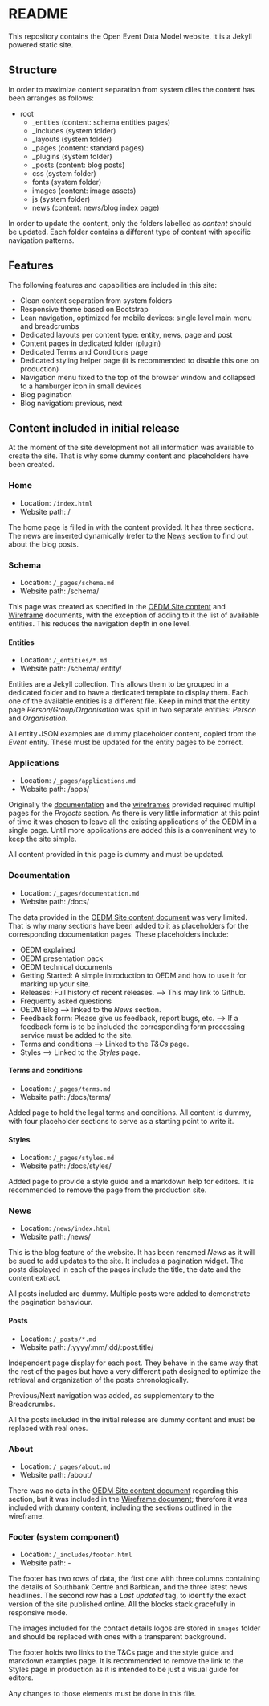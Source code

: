 # README #

This repository contains the Open Event Data Model website. It is a Jekyll powered static site.

## Structure ##

In order to maximize content separation from system diles the content has been arranges as follows:

- root
    - _entities (content: schema entities pages)
    - _includes (system folder)
    - _layouts (system folder)
    - _pages (content: standard pages)
    - _plugins (system folder)
    - _posts (content: blog posts)
    - css (system folder)
    - fonts (system folder)
    - images (content: image assets)
    - js (system folder)
    - news (content: news/blog index page)
    
In order to update the content, only the folders labelled as *content* should be updated.
Each folder contains a different type of content with specific navigation patterns.

## Features ##

The following features and capabilities are included in this site:

- Clean content separation from system folders
- Responsive theme based on Bootstrap
- Lean navigation, optimized for mobile devices: single level main menu and breadcrumbs
- Dedicated layouts per content type: entity, news, page and post
- Content pages in dedicated folder (plugin)
- Dedicated Terms and Conditions page
- Dedicated styling helper page (it is recommended to disable this one on production)
- Navigation menu fixed to the top of the browser window and collapsed to a hamburger icon in small devices
- Blog pagination
- Blog navigation: previous, next

## Content included in initial release ##

At the moment of the site development not all information was available to create the site. That is why some dummy content and placeholders have been created.

### Home ###
- Location: `/index.html`
- Website path: /

The home page is filled in with the content provided. It has three sections.
The news are inserted dynamically (refer to the [News](#News) section to find out about the blog posts.

### Schema ###
- Location: `/_pages/schema.md`
- Website path: /schema/

This page was created as specified in the [OEDM Site content][gdoc] and [Wireframe][wire] documents, with the exception of adding to it the list of available entities. This reduces the navigation depth in one level.

#### Entities ####
- Location: `/_entities/*.md`
- Website path: /schema/:entity/

Entities are a Jekyll collection. This allows them to be grouped in a dedicated folder and to have a dedicated template to display them. Each one of the available entities is a different file. Keep in mind that the entity page *Person/Group/Organisation* was split in two separate entities: *Person* and *Organisation*.

All entity JSON examples are dummy placeholder content, copied from the *Event* entity. These must be updated for the entity pages to be correct.

### Applications ###
- Location: `/_pages/applications.md`
- Website path: /apps/

Originally the [documentation][gdoc] and the [wireframes][wire] provided required multipl pages for the *Projects* section. As there is very little information at this point of time it was chosen to leave all the existing applications of the OEDM in a single page. Until more applications are added this is a conveninent way  to keep the site simple.

All content provided in this page is dummy and must be updated.

### Documentation ###
- Location: `/_pages/documentation.md`
- Website path: /docs/

The data provided in the [OEDM Site content document][gdoc] was very limited. That is why many sections have been added to it as placeholders for the corresponding documentation pages. These placeholders include:

- OEDM explained
- OEDM presentation pack
- OEDM technical documents
- Getting Started: A simple introduction to OEDM and how to use it for marking up your site.
- Releases: Full history of recent releases. --> This may link to Github.
- Frequently asked questions
- OEDM Blog --> linked to the *News* section.
- Feedback form: Please give us feedback, report bugs, etc. --> If a feedback form is to be included the corresponding form processing service must be added to the site.
- Terms and conditions --> Linked to the *T&Cs* page.
- Styles --> Linked to the *Styles* page.

#### Terms and conditions ####
- Location: `/_pages/terms.md`
- Website path: /docs/terms/

Added page to hold the legal terms and conditions. All content is dummy, with four placeholder sections to serve as a starting point to write it.

#### Styles ####
- Location: `/_pages/styles.md`
- Website path: /docs/styles/

Added page to provide a style guide and a markdown help for editors.
It is recommended to remove the page from the production site.

### News ###
- Location: `/news/index.html`
- Website path: /news/

This is the blog feature of the website. It has been renamed *News* as it will be sued to add updates to the site.
It includes a pagination widget. The posts displayed in each of the pages include the title, the date and the content extract.

All posts included are dummy. Multiple posts were added to demonstrate the pagination behaviour.

#### Posts ####
- Location: `/_posts/*.md`
- Website path: /:yyyy/:mm/:dd/:post.title/

Independent page display for each post. They behave in the same way that the rest of the pages but have a very different path designed to optimize the retrieval and organization of the posts chronologically.

Previous/Next navigation was added, as supplementary to the Breadcrumbs.

All the posts included in the initial release are dummy content and must be replaced with real ones.

### About ###
- Location: `/_pages/about.md`
- Website path: /about/

There was no data in the [OEDM Site content document][gdoc] regarding this section, but it was included in the [Wireframe document][wire]; therefore it was included with dummy content, including the sections outlined in the wireframe.

### Footer (system component) ###
- Location: `/_includes/footer.html`
- Website path: -

The footer has two rows of data, the first one with three columns containing the details of Southbank Centre and Barbican, and the three latest news headlines. The second row has a *Last updated* tag, to identify the exact version of the site published online. All the blocks stack gracefully in responsive mode.

The images included for the contact details logos are stored in `images` folder and should be replaced with ones with a transparent background.

The footer holds two links to the T&Cs page and the style guide and markdown examples page. It is recommended to remove the link to the Styles page in production as it is intended to be just a visual guide for editors.

Any changes to those elements must be done in this file.

[gdoc]: https://docs.google.com/document/d/1V28efLVDtJYG9b5i6b9agBL5F8Aihd0uCxxyVE-kRWo/edit#heading=h.2s1dycp87si
[wire]: https://drive.google.com/file/d/0BygJF_yBftCGMkE1cUxKT1pBcE0/view?usp=sharing